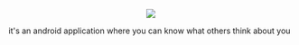 <p align="center"><img src="https://s33.postimg.cc/6fcz1i0f3/LOGO_REPUTATION_2.png"></p>
it's an android application where you can know what others think about you

